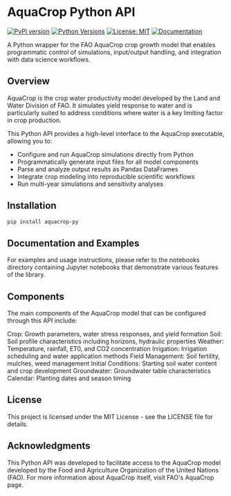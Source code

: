 # AquaCrop Python API

[![PyPI version](https://img.shields.io/badge/pypi-v0.1.2-blue.svg)](https://pypi.org/project/aquacrop-py/)
[![Python Versions](https://img.shields.io/badge/python-3.7%20|%203.8%20|%203.9%20|%203.10-blue)](https://pypi.org/project/aquacrop-py/)
[![License: MIT](https://img.shields.io/badge/License-MIT-yellow.svg)](https://opensource.org/licenses/MIT)
[![Documentation](https://img.shields.io/badge/docs-latest-brightgreen.svg)](https://github.com/aquacropos/aquacrop-py)

A Python wrapper for the FAO AquaCrop crop growth model that enables programmatic control of simulations, input/output handling, and integration with data science workflows.

## Overview

AquaCrop is the crop water productivity model developed by the Land and Water Division of FAO. It simulates yield response to water and is particularly suited to address conditions where water is a key limiting factor in crop production.

This Python API provides a high-level interface to the AquaCrop executable, allowing you to:

- Configure and run AquaCrop simulations directly from Python
- Programmatically generate input files for all model components
- Parse and analyze output results as Pandas DataFrames
- Integrate crop modeling into reproducible scientific workflows
- Run multi-year simulations and sensitivity analyses

## Installation

```bash
pip install aquacrop-py
```
## Documentation and Examples
For examples and usage instructions, please refer to the notebooks directory containing Jupyter notebooks that demonstrate various features of the library.

## Components
The main components of the AquaCrop model that can be configured through this API include:

Crop: Growth parameters, water stress responses, and yield formation
Soil: Soil profile characteristics including horizons, hydraulic properties
Weather: Temperature, rainfall, ET0, and CO2 concentration
Irrigation: Irrigation scheduling and water application methods
Field Management: Soil fertility, mulches, weed management
Initial Conditions: Starting soil water content and crop development
Groundwater: Groundwater table characteristics
Calendar: Planting dates and season timing

## License
This project is licensed under the MIT License - see the LICENSE file for details.

## Acknowledgments
This Python API was developed to facilitate access to the AquaCrop model developed by the Food and Agriculture Organization of the United Nations (FAO).
For more information about AquaCrop itself, visit FAO's AquaCrop page.